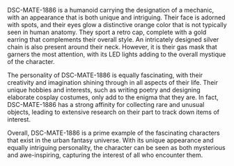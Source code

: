 DSC-MATE-1886 is a humanoid carrying the designation of a mechanic, with an appearance that is both unique and intriguing. Their face is adorned with spots, and their eyes glow a distinctive orange color that is not typically seen in human anatomy. They sport a retro cap, complete with a gold earring that complements their overall style. An intricately designed silver chain is also present around their neck. However, it is their gas mask that garners the most attention, with its LED lights adding to the overall mystique of the character.

The personality of DSC-MATE-1886 is equally fascinating, with their creativity and imagination shining through in all aspects of their life. Their unique hobbies and interests, such as writing poetry and designing elaborate cosplay costumes, only add to the enigma that they are. In fact, DSC-MATE-1886 has a strong affinity for collecting rare and unusual objects, leading to extensive research on their part to track down items of interest.

Overall, DSC-MATE-1886 is a prime example of the fascinating characters that exist in the urban fantasy universe. With its unique appearance and equally intriguing personality, the character can be seen as both mysterious and awe-inspiring, capturing the interest of all who encounter them.